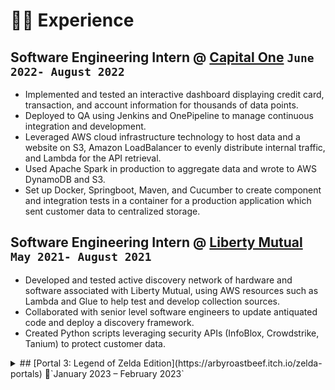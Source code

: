 # 👨‍💻 Experience
## **Software Engineering Intern** @ [Capital One](https://www.capitalone.com/tech/software-engineering/) `June 2022- August 2022`
- Implemented and tested an interactive dashboard displaying credit card, transaction,
and account information for thousands of data points.
- Deployed to QA using Jenkins and OnePipeline to manage continuous integration and development.
- Leveraged AWS cloud infrastructure technology to host data and a website on S3,
 Amazon LoadBalancer to evenly distribute internal traffic, and Lambda for the API retrieval.
- Used Apache Spark in production to aggregate data and wrote to AWS DynamoDB and S3.
- Set up Docker, Springboot, Maven, and Cucumber to create component and integration tests in a container for a
production application which sent customer data to centralized storage.
&nbsp;

## **Software Engineering Intern** @ [Liberty Mutual](https://www.libertymutual.com/)  `May 2021- August 2021`
- Developed and tested active discovery network of hardware and software associated with Liberty Mutual, using
AWS resources such as Lambda and Glue to help test and develop collection sources.
- Collaborated with senior level software engineers to update antiquated code and deploy a discovery framework.
- Created Python scripts leveraging security APIs (InfoBlox, Crowdstrike, Tanium) to protect customer data.

<details>
  <summary>## [Portal 3: Legend of Zelda Edition](https://arbyroastbeef.itch.io/zelda-portals) 🔗`January 2023 – February 2023`</summary>
  #### C#, Unity
  - Leveraged the usage of OOP and composition, to create a recreation of Legend of Zelda with addition of portals.
  - I worked on a number of different things which include, ranging to how to create the player and how to make Link able to attack, working on the enemies and bosses (Goriya, Gel, Aquametrus, and others), learning how to do the animations for both the player and enemies, and general debugging. Some of the other other things that I was able to work on, are the enemy pausing and custom levels and game elements which I was able to enjoy.
</details>
